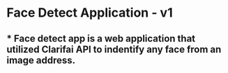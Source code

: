 # Face Detect Application - v1
## * Face detect app is a web application that utilized Clarifai API to indentify any face from an image address. 

